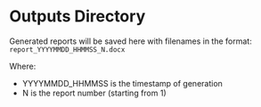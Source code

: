 # Outputs Directory

Generated reports will be saved here with filenames in the format:
`report_YYYYMMDD_HHMMSS_N.docx`

Where:
- YYYYMMDD_HHMMSS is the timestamp of generation
- N is the report number (starting from 1)
